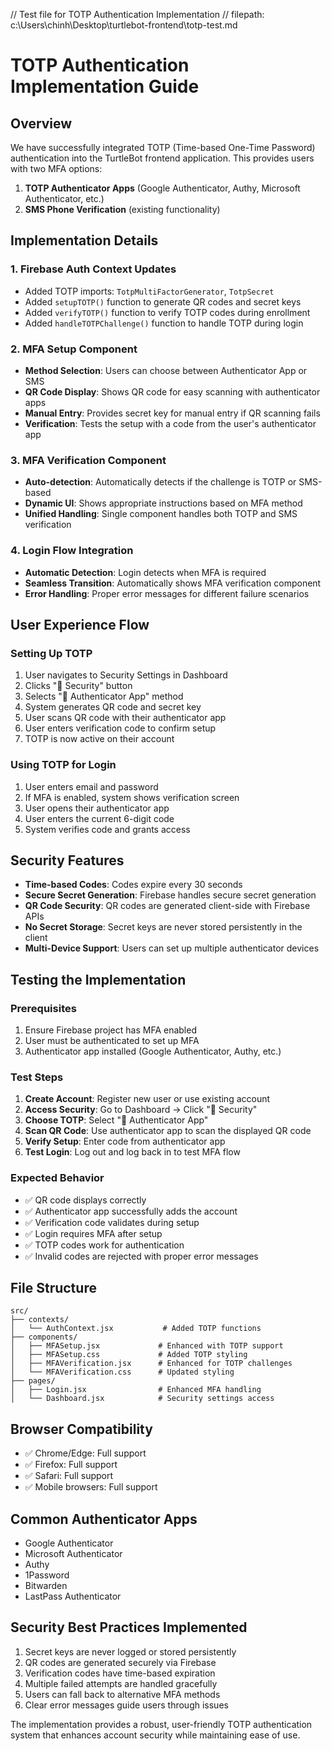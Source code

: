 // Test file for TOTP Authentication Implementation
// filepath: c:\Users\chinh\Desktop\turtlebot-frontend\totp-test.md

# TOTP Authentication Implementation Guide

## Overview

We have successfully integrated TOTP (Time-based One-Time Password) authentication into the TurtleBot frontend application. This provides users with two MFA options:

1. **TOTP Authenticator Apps** (Google Authenticator, Authy, Microsoft Authenticator, etc.)
2. **SMS Phone Verification** (existing functionality)

## Implementation Details

### 1. Firebase Auth Context Updates

- Added TOTP imports: `TotpMultiFactorGenerator`, `TotpSecret`
- Added `setupTOTP()` function to generate QR codes and secret keys
- Added `verifyTOTP()` function to verify TOTP codes during enrollment
- Added `handleTOTPChallenge()` function to handle TOTP during login

### 2. MFA Setup Component

- **Method Selection**: Users can choose between Authenticator App or SMS
- **QR Code Display**: Shows QR code for easy scanning with authenticator apps
- **Manual Entry**: Provides secret key for manual entry if QR scanning fails
- **Verification**: Tests the setup with a code from the user's authenticator app

### 3. MFA Verification Component

- **Auto-detection**: Automatically detects if the challenge is TOTP or SMS-based
- **Dynamic UI**: Shows appropriate instructions based on MFA method
- **Unified Handling**: Single component handles both TOTP and SMS verification

### 4. Login Flow Integration

- **Automatic Detection**: Login detects when MFA is required
- **Seamless Transition**: Automatically shows MFA verification component
- **Error Handling**: Proper error messages for different failure scenarios

## User Experience Flow

### Setting Up TOTP

1. User navigates to Security Settings in Dashboard
2. Clicks "🔐 Security" button
3. Selects "📱 Authenticator App" method
4. System generates QR code and secret key
5. User scans QR code with their authenticator app
6. User enters verification code to confirm setup
7. TOTP is now active on their account

### Using TOTP for Login

1. User enters email and password
2. If MFA is enabled, system shows verification screen
3. User opens their authenticator app
4. User enters the current 6-digit code
5. System verifies code and grants access

## Security Features

- **Time-based Codes**: Codes expire every 30 seconds
- **Secure Secret Generation**: Firebase handles secure secret generation
- **QR Code Security**: QR codes are generated client-side with Firebase APIs
- **No Secret Storage**: Secret keys are never stored persistently in the client
- **Multi-Device Support**: Users can set up multiple authenticator devices

## Testing the Implementation

### Prerequisites

1. Ensure Firebase project has MFA enabled
2. User must be authenticated to set up MFA
3. Authenticator app installed (Google Authenticator, Authy, etc.)

### Test Steps

1. **Create Account**: Register new user or use existing account
2. **Access Security**: Go to Dashboard → Click "🔐 Security"
3. **Choose TOTP**: Select "📱 Authenticator App"
4. **Scan QR Code**: Use authenticator app to scan the displayed QR code
5. **Verify Setup**: Enter code from authenticator app
6. **Test Login**: Log out and log back in to test MFA flow

### Expected Behavior

- ✅ QR code displays correctly
- ✅ Authenticator app successfully adds the account
- ✅ Verification code validates during setup
- ✅ Login requires MFA after setup
- ✅ TOTP codes work for authentication
- ✅ Invalid codes are rejected with proper error messages

## File Structure

```
src/
├── contexts/
│   └── AuthContext.jsx           # Added TOTP functions
├── components/
│   ├── MFASetup.jsx             # Enhanced with TOTP support
│   ├── MFASetup.css             # Added TOTP styling
│   ├── MFAVerification.jsx      # Enhanced for TOTP challenges
│   └── MFAVerification.css      # Updated styling
├── pages/
│   ├── Login.jsx                # Enhanced MFA handling
│   └── Dashboard.jsx            # Security settings access
```

## Browser Compatibility

- ✅ Chrome/Edge: Full support
- ✅ Firefox: Full support
- ✅ Safari: Full support
- ✅ Mobile browsers: Full support

## Common Authenticator Apps

- Google Authenticator
- Microsoft Authenticator
- Authy
- 1Password
- Bitwarden
- LastPass Authenticator

## Security Best Practices Implemented

1. Secret keys are never logged or stored persistently
2. QR codes are generated securely via Firebase
3. Verification codes have time-based expiration
4. Multiple failed attempts are handled gracefully
5. Users can fall back to alternative MFA methods
6. Clear error messages guide users through issues

The implementation provides a robust, user-friendly TOTP authentication system that enhances account security while maintaining ease of use.
